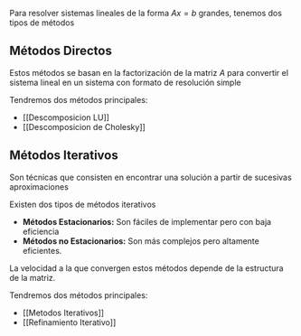 Para resolver sistemas lineales de la forma $Ax = b$ grandes, tenemos dos tipos de métodos

## Métodos Directos

Estos métodos se basan en la factorización de la matriz $A$ para convertir el sistema lineal en un sistema con formato de resolución simple

Tendremos dos métodos principales:

- [[Descomposicion LU]]
- [[Descomposicion de Cholesky]]

## Métodos Iterativos

Son técnicas que consisten en encontrar una solución a partir de sucesivas aproximaciones

Existen dos tipos de métodos iterativos

- **Métodos Estacionarios:** Son fáciles de implementar pero con baja eficiencia
- **Métodos no Estacionarios:** Son más complejos pero altamente eficientes.

La velocidad a la que convergen estos métodos depende de la estructura de la matriz.

Tendremos dos métodos principales:

- [[Metodos Iterativos]]
- [[Refinamiento Iterativo]]
